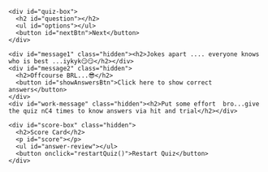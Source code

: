<!DOCTYPE html>
<html lang="en">
<head>
  <meta charset="UTF-8">
  <meta name="viewport" content="width=device-width, initial-scale=1.0">
  <title> Quiz</title>
  <link rel="stylesheet" href="style.css">
</head>
<body>
   
  <div class="quiz-container">

    <div id="quiz-box">
      <h2 id="question"></h2>
      <ul id="options"></ul>
      <button id="nextBtn">Next</button>
    </div>

    <div id="message1" class="hidden"><h2>Jokes apart .... everyone knows who is best ...iykyk😏😏</h2></div>
    <div id="message2" class="hidden">
      <h2>Offcourse BRL...😎</h2>
      <button id="showAnswersBtn">Click here to show correct answers</button>
    </div>
    <div id="work-message" class="hidden"><h2>Put some effort  bro...give the quiz nC4 times to know answers via hit and trial</h2></div>

    <div id="score-box" class="hidden">
      <h2>Score Card</h2>
      <p id="score"></p>
      <ul id="answer-review"></ul>
      <button onclick="restartQuiz()">Restart Quiz</button>
    </div>
  </div>

  <script src="script.js"></script>
</body>
</html>


